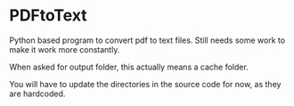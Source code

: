 # PDFtoText
Python based program to convert pdf to text files. Still needs some work to make it work more constantly. 

When asked for output folder, this actually means a cache folder. 

You will have to update the directories in the source code for now, as they are hardcoded. 

